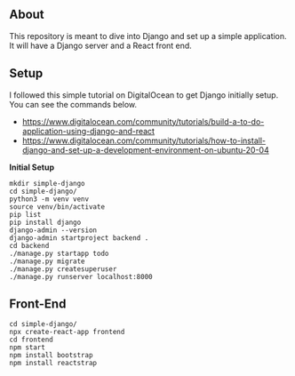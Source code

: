 
## About
This repository is meant to dive into Django and set up a simple application. It will have a Django server and a React front end.

## Setup
I followed this simple tutorial on DigitalOcean to get Django initially setup. You can see the commands below.
- https://www.digitalocean.com/community/tutorials/build-a-to-do-application-using-django-and-react
- https://www.digitalocean.com/community/tutorials/how-to-install-django-and-set-up-a-development-environment-on-ubuntu-20-04

**Initial Setup**
```
mkdir simple-django
cd simple-django/
python3 -m venv venv
source venv/bin/activate
pip list
pip install django
django-admin --version
django-admin startproject backend .
cd backend
./manage.py startapp todo
./manage.py migrate
./manage.py createsuperuser
./manage.py runserver localhost:8000
```

## Front-End
```
cd simple-django/
npx create-react-app frontend
cd frontend
npm start
npm install bootstrap
npm install reactstrap
```